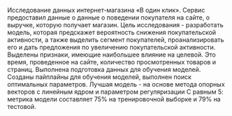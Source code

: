 Исследование данных интернет-магазина «В один клик». Сервис предоставил данные о данные о поведении покупателя на сайте, о выручке, которую получает магазин. Цель исследования - разработать модель, которая предскажет вероятность снижения покупательской активности, а также выделить сегмент покупателей, проанализировать его и дать предложения по увеличению покупательской активности. Выделены признаки, имеющие наибольшее влияние на целевой. Это время, проведенное на сайте, количество просмотренных товаров и страниц. Выполнена подготовка данных для обучения моделей. Созданы пайплайны для обучения моделей, выполнен поиск оптимальных параметров. Лучшая модель - на основе метода опорных векторов с линейным ядром и параметром регуляризации С равным 5: метрика модели составляет 75% на тренировочной выборке и 79% на тестовой.
